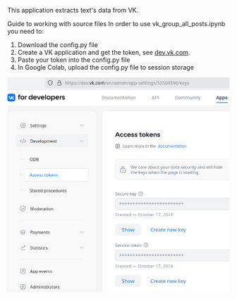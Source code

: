 This application extracts text's data from VK. 

Guide to working with source files
In order to use vk_group_all_posts.ipynb you need to:
1. Download the config.py file
2. Create a VK application and get the token, see [dev.vk.com](https://dev.vk.com). 
3. Paste your token into the config.py file 
4. In Google Colab, upload the config.py file to session storage


![Create a VK application and get the token at dev.vk.com](../../images/vk4developers_access_token_2024.png)


